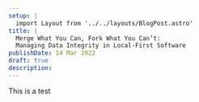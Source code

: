 ```yaml
---
setup: |
  import Layout from '../../layouts/BlogPost.astro'
title: |
  Merge What You Can, Fork What You Can’t:
  Managing Data Integrity in Local-First Software
publishDate: 14 Mar 2022
draft: true
description:
---
```


This is a test